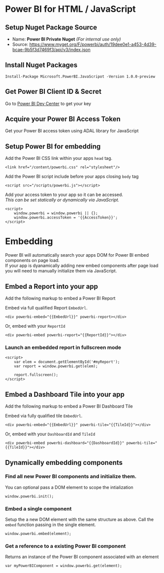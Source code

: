 # Power BI for HTML / JavaScript
## Setup Nuget Package Source

- Name: **Power BI Private Nuget** *(For internal use only)*
- Source: https://www.myget.org/F/powerbi/auth/19dee0e1-a453-4d39-bcae-9b5f3d7469f3/api/v3/index.json

## Install Nuget Packages
`Install-Package Microsoft.PowerBI.JavaScripot -Version 1.0.0-preview`

## Get Power BI Client ID & Secret
Go to [Power BI Dev Center](https://dev.powerbi.com/apps) to get your key

## Acquire your Power BI Access Token
Get your Power BI access token using ADAL library for JavaScript

## Setup Power BI for embedding
Add the Power BI CSS link within your apps `head` tag.

`<link href="/content/powerbi.css" rel="stylesheet"/>`

Add the Power BI script include before your apps closing `body` tag

`<script src="/scripts/powerbi.js"></script>`

Add your access token to your app so it can be accessed.  
*This can be set statically or dynamically via JavaScript.*

```
<script>
	window.powerbi = window.powerbi || {};
	window.powerbi.accessToken = '{{AccessToken}}';
</script>
```
# Embedding
Power BI will automatically search your apps DOM for Power BI embed components on page load.  
If your app is dyanamically adding new embed components after page load you will need to manually initialize them via JavaScript.

## Embed a Report into your app
Add the following markup to embed a Power BI Report

Embed via full qualified Report `EmbedUrl`.

`<div powerbi-embed="{{EmbedUrl}}" powerbi-report></div>`

Or, embed with your `ReportId`

`<div powerbi-embed powerbi-report="{{ReportId}}"></div>`

### Launch an embedded report in fullscreen mode
```
<script>
	var elem = document.getElementById('#myReport');
	var report = window.powerbi.get(elem);
	
	report.fullscreen();
</script>
```

## Embed a Dashboard Tile into your app
Add the following markup to embed a Power BI Dashboard Tile

Embed via fully qualified tile `EmbedUrl`.

`<div powerbi-embed="{{EmbedUrl}}" powerbi-tile="{{TileId}}"></div>`

Or, embed with your `DashboardId` and `TileId`

`<div powerbi-embed powerbi-dashboard="{{DashboardId}}" powerbi-tile="{{TileId}}"></div>`

## Dynamically embedding components
### Find all new Power BI components and initialize them.
You can optional pass a DOM element to scope the intialization

`window.powerbi.init();`

### Embed a single component
Setup the a new DOM element with the same structure as above.
Call the `embed` function passing in the single element.

`window.powerbi.embed(element);`

### Get a reference to a existing Power BI component
Returns an instance of the Power BI component associated with an element

`var myPowerBIComponent = window.powerbi.get(element);`
